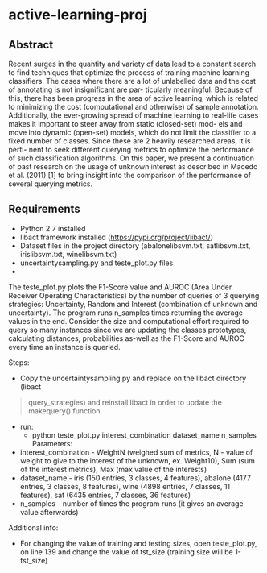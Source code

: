# active-learning-proj

## Abstract 
Recent surges in the quantity and variety of data lead
to a constant search to find techniques that optimize
the process of training machine learning classifiers.
The cases where there are a lot of unlabelled data
and the cost of annotating is not insignificant are par-
ticularly meaningful. Because of this, there has been
progress in the area of active learning, which is related
to minimizing the cost (computational and otherwise)
of sample annotation. Additionally, the ever-growing
spread of machine learning to real-life cases makes it
important to steer away from static (closed-set) mod-
els and move into dynamic (open-set) models, which
do not limit the classifier to a fixed number of classes.
Since these are 2 heavily researched areas, it is perti-
nent to seek different querying metrics to optimize the
performance of such classification algorithms. On this
paper, we present a continuation of past research on
the usage of unknown interest as described in Macedo
et al. (2011) [1] to bring insight into the comparison
of the performance of several querying metrics.

## Requirements

- Python 2.7 installed
- libact framework installed (https://pypi.org/project/libact/)
- Dataset files in the project directory (abalonelibsvm.txt, satlibsvm.txt,
irislibsvm.txt, winelibsvm.txt)
- uncertaintysampling.py and teste_plot.py files
- 
The teste_plot.py plots the F1-Score value and AUROC (Area Under Receiver
Operating Characteristics) by the number of queries of 3 querying strategies:
Uncertainty, Random and Interest (combination of unknown and uncertainty).
The program runs n_samples times returning the average values in the end.
Consider the size and computational effort required to query so many instances
since we are updating the classes prototypes, calculating distances, probabilities
as-well as the F1-Score and AUROC every time an instance is queried.

Steps:
- Copy the uncertaintysampling.py and replace on the libact directory (libact
> query_strategies) and reinstall libact in order to update the makequery()
function
- run:
  - python teste_plot.py interest_combination dataset_name n_samples
Parameters:
- interest_combination - WeightN (weighed sum of metrics, N - value of
weight to give to the interest of the unknown, ex. Weight10), Sum (sum of
the interest metrics), Max (max value of the interests)
- dataset_name - iris (150 entries, 3 classes, 4 features), abalone (4177
entries, 3 classes, 8 features), wine (4898 entries, 7 classes, 11 features),
sat (6435 entries, 7 classes, 36 features)
- n_samples - number of times the program runs (it gives an average value
afterwards)

Additional info:
- For changing the value of training and testing sizes, open teste_plot.py, on
line 139 and change the value of tst_size (training size will be 1-tst_size)
